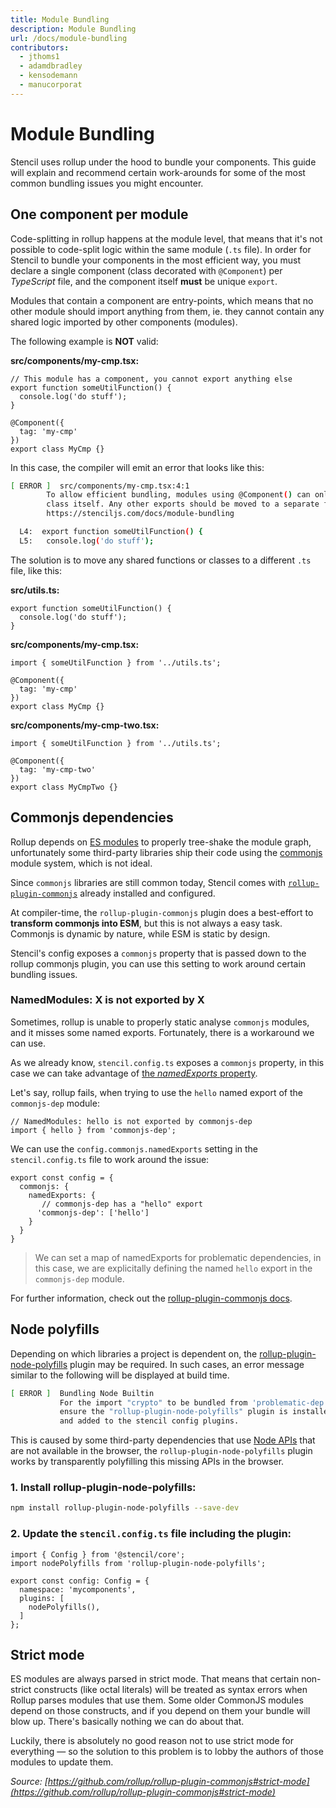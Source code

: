 ```yaml
---
title: Module Bundling
description: Module Bundling
url: /docs/module-bundling
contributors:
  - jthoms1
  - adamdbradley
  - kensodemann
  - manucorporat
---
```


# Module Bundling

Stencil uses rollup under the hood to bundle your components. This guide will explain and recommend certain work-arounds for some of the most common bundling issues you might encounter.

## One component per module

Code-splitting in rollup happens at the module level, that means that it's not possible to code-split logic within the same module (`.ts` file). In order for Stencil to bundle your components in the most efficient way, you must declare a single component (class decorated with `@Component`) per *TypeScript* file, and the component itself **must** be unique `export`.

Modules that contain a component are entry-points, which means that no other module should import anything from them, ie. they cannot contain any shared logic imported by other components (modules).

The following example is **NOT** valid:

**src/components/my-cmp.tsx:**
```tsx
// This module has a component, you cannot export anything else
export function someUtilFunction() {
  console.log('do stuff');
}

@Component({
  tag: 'my-cmp'
})
export class MyCmp {}
```

In this case, the compiler will emit an error that looks like this:

```bash
[ ERROR ]  src/components/my-cmp.tsx:4:1
        To allow efficient bundling, modules using @Component() can only have a single export which is the component
        class itself. Any other exports should be moved to a separate file. For further information check out:
        https://stenciljs.com/docs/module-bundling

  L4:  export function someUtilFunction() {
  L5:   console.log('do stuff');
```

The solution is to move any shared functions or classes to a different `.ts` file, like this:

**src/utils.ts:**
```tsx
export function someUtilFunction() {
  console.log('do stuff');
}
```

**src/components/my-cmp.tsx:**
```tsx
import { someUtilFunction } from '../utils.ts';

@Component({
  tag: 'my-cmp'
})
export class MyCmp {}
```

**src/components/my-cmp-two.tsx:**

```tsx
import { someUtilFunction } from '../utils.ts';

@Component({
  tag: 'my-cmp-two'
})
export class MyCmpTwo {}
```


## Commonjs dependencies

Rollup depends on [ES modules](https://hacks.mozilla.org/2018/03/es-modules-a-cartoon-deep-dive/) to properly tree-shake the module graph, unfortunately some third-party libraries ship their code using the [commonjs](https://requirejs.org/docs/commonjs.html) module system, which is not ideal.

Since `commonjs` libraries are still common today, Stencil comes with [`rollup-plugin-commonjs`](https://github.com/rollup/rollup-plugin-commonjs) already installed and configured.

At compiler-time, the `rollup-plugin-commonjs` plugin does a best-effort to **transform commonjs into ESM**, but this is not always a easy task. Commonjs is dynamic by nature, while ESM is static by design.

Stencil's config exposes a `commonjs` property that is passed down to the rollup commonjs plugin, you can use this setting to work around certain bundling issues.


### NamedModules: X is not exported by X

Sometimes, rollup is unable to properly static analyse `commonjs` modules, and it misses some named exports. Fortunately, there is a workaround we can use.

As we already know, `stencil.config.ts` exposes a `commonjs` property, in this case we can take advantage of [the *namedExports* property](https://github.com/rollup/rollup-plugin-commonjs#custom-named-exports).

Let's say, rollup fails, when trying to use the `hello` named export of the `commonjs-dep` module:

```tsx
// NamedModules: hello is not exported by commonjs-dep
import { hello } from 'commonjs-dep';
```

We can use the `config.commonjs.namedExports` setting in the `stencil.config.ts` file to work around the issue:

```tsx
export const config = {
  commonjs: {
    namedExports: {
       // commonjs-dep has a "hello" export
      'commonjs-dep': ['hello']
    }
  }
}
```

> We can set a map of namedExports for problematic dependencies, in this case, we are explicitally defining the named `hello` export in the `commonjs-dep` module.

For further information, check out the [rollup-plugin-commonjs docs](https://github.com/rollup/rollup-plugin-commonjs).

## Node polyfills

Depending on which libraries a project is dependent on, the [rollup-plugin-node-polyfills](https://www.npmjs.com/package/rollup-plugin-node-builtins) plugin may be required. In such cases, an error message similar to the following will be displayed at build time.

```bash
[ ERROR ]  Bundling Node Builtin
           For the import "crypto" to be bundled from 'problematic-dep',
           ensure the "rollup-plugin-node-polyfills" plugin is installed
           and added to the stencil config plugins.
```

This is caused by some third-party dependencies that use [Node APIs](https://nodejs.org/dist/latest-v10.x/docs/api/) that are not available in the browser, the `rollup-plugin-node-polyfills` plugin works by transparently polyfilling this missing APIs in the browser.

### 1. Install rollup-plugin-node-polyfills:

```bash
npm install rollup-plugin-node-polyfills --save-dev
```

### 2. Update the `stencil.config.ts` file including the plugin:

```tsx
import { Config } from '@stencil/core';
import nodePolyfills from 'rollup-plugin-node-polyfills';

export const config: Config = {
  namespace: 'mycomponents',
  plugins: [
    nodePolyfills(),
  ]
};
```

## Strict mode

ES modules are always parsed in strict mode. That means that certain non-strict constructs (like octal literals) will be treated as syntax errors when Rollup parses modules that use them. Some older CommonJS modules depend on those constructs, and if you depend on them your bundle will blow up. There's basically nothing we can do about that.

Luckily, there is absolutely no good reason not to use strict mode for everything — so the solution to this problem is to lobby the authors of those modules to update them.

*Source: [https://github.com/rollup/rollup-plugin-commonjs#strict-mode](https://github.com/rollup/rollup-plugin-commonjs#strict-mode)*